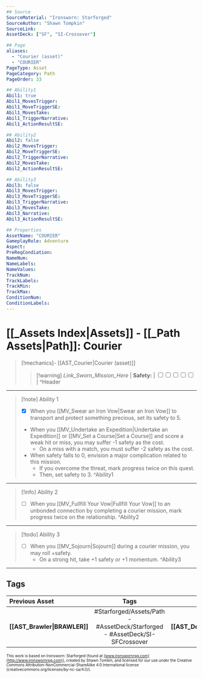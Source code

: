 ```yaml
---
## Source
SourceMaterial: "Ironsworn: Starforged"
SourceAuthor: "Shawn Tompkin"
SourceLink: 
AssetDeck: ["SF", "SI-Crossover"]

## Page
aliases:
  - "Courier (asset)"
  - "COURIER"
PageType: Asset
PageCategory: Path
PageOrder: 33

## Ability1
Abil1: true
Abil1_MovesTrigger:
Abil1_MoveTriggerSE:
Abil1_MovesTake:
Abil1_TriggerNarrative:
Abil1_ActionResultSE:

## Ability2
Abil2: false
Abil2_MovesTrigger:
Abil2_MoveTriggerSE:
Abil2_TriggerNarrative:
Abil2_MovesTake:
Abil2_ActionResultSE:

## Ability3
Abil3: false
Abil3_MovesTrigger:
Abil3_MoveTriggerSE:
Abil3_TriggerNarrative:
Abil3_MovesTake:
Abil3_Narrative:
Abil3_ActionResultSE:

## Properties
AssetName: "COURIER"
GameplayRole: Adventure
Aspect:
PreReqCondiation: 
NameNum:
NameLabels:
NameValues:
TrackNum:
TrackLabels:
TrackMin:
TrackMax:
ConditionNum:
ConditionLabels:
---
```

# [[_Assets Index|Assets]] - [[_Path Assets|Path]]: Courier
> [!mechanics]- [[AST_Courier|Courier (asset)]]
> > [!warning] _Link_Sworn_Mission_Here_ | **Safety:** | <input type="checkbox" /><input type="checkbox" /><input type="checkbox" /><input type="checkbox" /><input type="checkbox" /> | ^Header
___
> [!note] Ability 1
> - [x] When you [[MV_Swear an Iron Vow|Swear an Iron Vow]] to transport and protect something precious, set its safety to 5. 
> - When you [[MV_Undertake an Expedition|Undertake an Expedition]] or [[MV_Set a Course|Set a Course]] and score a weak hit or miss, you may suffer -1 safety as the cost. 
> 	- On a miss with a match, you must suffer -2 safety as the cost. 
> - When safety falls to 0, envision a major complication related to this mission.
> 	- If you overcome the threat, mark progress twice on this quest. 
> 	- Then, set safety to 3.  ^Ability1
___
> [!info] Ability 2
> - [ ] When you [[MV_Fullfill Your Vow|Fullfill Your Vow]] to an unbonded connection by completing a courier mission, mark progress twice on the relationship. ^Ability2
___
> [!todo] Ability 3
> - [ ] When you [[MV_Sojourn|Sojourn]] during a courier mission, you may roll +safety. 
> 	- On a strong hit, take +1 safety or +1 momentum. ^Ability3
___

## Tags
| Previous Asset | Tags | Next Asset |
| :--- | :---: | ---: |
| **[[AST_Brawler\|BRAWLER]]** | #Starforged/Assets/Path - #AssetDeck/Starforged - #AssetDeck/SI-SFCrossover | **[[AST_Demolitionist\|DEMOLITIONIST]]** |

<font size=-2>This work is based on Ironsworn: Starforged (found at [www.ironswornrpg.com](http://www.ironswornrpg.com)), created by Shawn Tomkin, and licensed for our use under the Creative Commons Attribution-NonCommercial-ShareAlike 4.0 International license  (creativecommons.org/licenses/by-nc-sa/4.0/).</font>